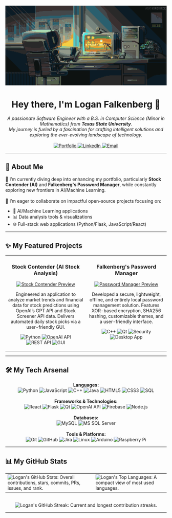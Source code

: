 ![Logan Falkenberg banner](https://raw.githubusercontent.com/TheTallProgrammer/TheTallProgrammer/main/banner.gif)


<h1 align="center">Hey there, I'm Logan Falkenberg 👋</h1>

<p align="center">
  <em>A passionate Software Engineer with a B.S. in Computer Science (Minor in Mathematics) from <strong>Texas State University</strong>.</em><br>
  <em>My journey is fueled by a fascination for crafting intelligent solutions and exploring the ever-evolving landscape of technology.</em>
  <br><br>
  <a href="https://loganfalkenberg.com" target="_blank">
    <img src="https://img.shields.io/badge/Portfolio-LoganFalkenberg.com-blue?style=for-the-badge&logo=google-chrome&logoColor=white" alt="Portfolio"/>
  </a>
  <a href="https://www.linkedin.com/in/logan-falkenberg/" target="_blank">
    <img src="https://img.shields.io/badge/LinkedIn-%230077B5.svg?style=for-the-badge&logo=linkedin&logoColor=white" alt="LinkedIn"/>
  </a>
  <a href="mailto:loganf0101@gmail.com">
    <img src="https://img.shields.io/badge/Email-D14836?style=for-the-badge&logo=gmail&logoColor=white" alt="Email"/>
  </a>
</p>

---

## 🚀 About Me

<p align="left">
  🌱 I’m currently diving deep into enhancing my portfolio, particularly <strong>Stock Contender (AI)</strong> and <strong>Falkenberg's Password Manager</strong>, while constantly exploring new frontiers in AI/Machine Learning.
  <br><br>
  👯 I’m eager to collaborate on impactful open-source projects focusing on:
  <ul>
    <li>🤖 AI/Machine Learning applications</li>
    <li>📊 Data analysis tools & visualizations</li>
    <li>🌐 Full-stack web applications (Python/Flask, JavaScript/React)</li>
  </ul>
</p>

---

## ✨ My Featured Projects

<table>
<tr>
<td width="50%" valign="top"> <!-- Added valign="top" here for consistency -->
<h3 align="center">Stock Contender (AI Stock Analysis)</h3>
<div align="center">
  <a href="YOUR_PROJECT_REPO_LINK_HERE" target="_blank"> <!-- Replace with actual link -->
    <img src="YOUR_PROJECT_IMAGE_OR_GIF_HERE" width="200" alt="Stock Contender Preview"/> <!-- Optional: Add a preview image/gif -->
  </a>
  <p>
    Engineered an application to analyze market trends and financial data for stock predictions using OpenAI’s GPT API and Stock Screener API data. Delivers automated daily stock picks via a user-friendly GUI.
  </p>
  <p>
    <img src="https://img.shields.io/badge/Python-3776AB?style=for-the-badge&logo=python&logoColor=white" alt="Python"/>
    <img src="https://img.shields.io/badge/OpenAI%20API-412991?style=for-the-badge&logo=openai&logoColor=white" alt="OpenAI API"/>
    <img src="https://img.shields.io/badge/API-Rest-orange?style=for-the-badge" alt="REST API"/>
    <img src="https://img.shields.io/badge/GUI-Tkinter%20/%20PyQt%20/%20Flask-lightgrey?style=for-the-badge" alt="GUI"/> <!-- Specify GUI tech -->
  </p>
</div>
</td>
<td width="50%" valign="top"> <!-- Added valign="top" here for consistency -->
<h3 align="center">Falkenberg's Password Manager</h3>
<div align="center">
  <a href="YOUR_PROJECT_REPO_LINK_HERE" target="_blank"> <!-- Replace with actual link -->
    <img src="YOUR_PROJECT_IMAGE_OR_GIF_HERE" width="200" alt="Password Manager Preview"/> <!-- Optional: Add a preview image/gif -->
  </a>
  <p>
    Developed a secure, lightweight, offline, and entirely local password management solution. Features XOR-based encryption, SHA256 hashing, customizable themes, and a user-friendly interface.
  </p>
  <p>
    <img src="https://img.shields.io/badge/C%2B%2B-00599C?style=for-the-badge&logo=c%2B%2B&logoColor=white" alt="C++"/>
    <img src="https://img.shields.io/badge/Qt-41CD52?style=for-the-badge&logo=qt&logoColor=white" alt="Qt"/> <!-- Assuming Qt from resume -->
    <img src="https://img.shields.io/badge/Security-Encryption-red?style=for-the-badge" alt="Security"/>
    <img src="https://img.shields.io/badge/Desktop%20App-Native-blueviolet?style=for-the-badge" alt="Desktop App"/>
  </p>
</div>
</td>
</tr>
</table>

---

## 🛠️ My Tech Arsenal

<p align="center">
  <strong>Languages:</strong><br>
  <img src="https://img.shields.io/badge/Python-3776AB?style=for-the-badge&logo=python&logoColor=white" alt="Python"/>
  <img src="https://img.shields.io/badge/JavaScript-F7DF1E?style=for-the-badge&logo=javascript&logoColor=black" alt="JavaScript"/>
  <img src="https://img.shields.io/badge/C%2B%2B-00599C?style=for-the-badge&logo=c%2B%2B&logoColor=white" alt="C++"/>
  <img src="https://img.shields.io/badge/Java-ED8B00?style=for-the-badge&logo=openjdk&logoColor=white" alt="Java"/>
  <img src="https://img.shields.io/badge/HTML5-E34F26?style=for-the-badge&logo=html5&logoColor=white" alt="HTML5"/>
  <img src="https://img.shields.io/badge/CSS3-1572B6?style=for-the-badge&logo=css3&logoColor=white" alt="CSS3"/>
  <img src="https://img.shields.io/badge/SQL-025E8C?style=for-the-badge&logo=postgresql&logoColor=white" alt="SQL"/>
  <br><br>
  <strong>Frameworks & Technologies:</strong><br>
  <img src="https://img.shields.io/badge/React-61DAFB?style=for-the-badge&logo=react&logoColor=black" alt="React"/>
  <img src="https://img.shields.io/badge/Flask-000000?style=for-the-badge&logo=flask&logoColor=white" alt="Flask"/>
  <img src="https://img.shields.io/badge/Qt-41CD52?style=for-the-badge&logo=qt&logoColor=white" alt="Qt"/>
  <img src="https://img.shields.io/badge/OpenAI%20API-412991?style=for-the-badge&logo=openai&logoColor=white" alt="OpenAI API"/>
  <img src="https://img.shields.io/badge/Firebase-FFCA28?style=for-the-badge&logo=firebase&logoColor=black" alt="Firebase"/>
  <img src="https://img.shields.io/badge/Node.js-339933?style=for-the-badge&logo=nodedotjs&logoColor=white" alt="Node.js"/>
  <br><br>
  <strong>Databases:</strong><br>
  <img src="https://img.shields.io/badge/MySQL-4479A1?style=for-the-badge&logo=mysql&logoColor=white" alt="MySQL"/>
  <img src="https://img.shields.io/badge/Microsoft%20SQL%20Server-CC2927?style=for-the-badge&logo=microsoft%20sql%20server&logoColor=white" alt="MS SQL Server"/>
  <br><br>
  <strong>Tools & Platforms:</strong><br>
  <img src="https://img.shields.io/badge/Git-F05032?style=for-the-badge&logo=git&logoColor=white" alt="Git"/>
  <img src="https://img.shields.io/badge/GitHub-181717?style=for-the-badge&logo=github&logoColor=white" alt="GitHub"/>
  <img src="https://img.shields.io/badge/Jira-0052CC?style=for-the-badge&logo=jira&logoColor=white" alt="Jira"/>
  <img src="https://img.shields.io/badge/Linux-FCC624?style=for-the-badge&logo=linux&logoColor=black" alt="Linux"/>
  <img src="https://img.shields.io/badge/Arduino-00979D?style=for-the-badge&logo=Arduino&logoColor=white" alt="Arduino"/>
  <img src="https://img.shields.io/badge/Raspberry%20Pi-A22846?style=for-the-badge&logo=Raspberry-Pi&logoColor=white" alt="Raspberry Pi"/>
</p>

---

## 📊 My GitHub Stats

<div align="center">
  <table>
    <tr valign="top"> <!-- Use valign="top" for better alignment if images have slightly different heights -->
      <td>
        <!-- GitHub Stats Card -->
        <img src="https://github-readme-stats.vercel.app/api?username=TheTallProgrammer&theme=vision-friendly-dark&hide_border=true&include_all_commits=true&count_private=false&show_icons=true&rank_icon=github&cache_seconds=86400" alt="Logan's GitHub Stats: Overall contributions, stars, commits, PRs, issues, and rank."/>
      </td>
      <td>
        <!-- Top Languages Card -->
        <img src="https://github-readme-stats.vercel.app/api/top-langs/?username=TheTallProgrammer&theme=vision-friendly-dark&hide_border=true&include_all_commits=true&count_private=false&layout=compact&langs_count=8&cache_seconds=86400" alt="Logan's Top Languages: A compact view of most used languages."/>
      </td>
    </tr>
  </table>
  <br/> <!-- Add a line break for spacing -->
  <!-- GitHub Streak Card -->
  <img src="https://nirzak-streak-stats.vercel.app/?user=TheTallProgrammer&theme=vision-friendly-dark&hide_border=true&cache_seconds=86400" alt="Logan's GitHub Streak: Current and longest contribution streaks."/>
</div>

---
